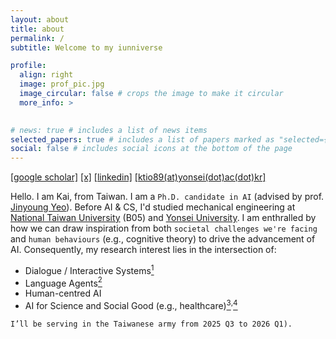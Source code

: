 ```yaml
---
layout: about
title: about
permalink: /
subtitle: Welcome to my iunniverse

profile:
  align: right
  image: prof_pic.jpg
  image_circular: false # crops the image to make it circular
  more_info: >
    

# news: true # includes a list of news items
selected_papers: true # includes a list of papers marked as "selected={true}"
social: false # includes social icons at the bottom of the page
---
```

[[google scholar]](https://scholar.google.com/citations?user=xF6qLHsAAAAJ&hl=en)  [[x]](https://x.com/kaiiunnong)  [[linkedin]](https://www.linkedin.com/in/ktio89/) [[​ktio89(at)yonsei(dot)ac(dot)kr]](https://ktio89.github.io/)

Hello. I am Kai, from Taiwan. I am a `Ph.D. candidate in AI` (advised by prof. [Jinyoung Yeo](https://jinyeo.weebly.com/)). ​​Before AI & CS, I'd studied mechanical engineering at [National Taiwan University](https://www.ntu.edu.tw/english/about/about.html) (B05) and [Yonsei University](https://www.yonsei.ac.kr/en_sc/index.jsp).
I am enthralled by how we can draw inspiration from both `societal challenges we're facing` and `human behaviours` (e.g., cognitive theory) to drive the advancement of AI. Consequently, my research interest lies in the intersection of:
- Dialogue / Interactive Systems[<sup>1</sup>](https://arxiv.org/abs/2406.10996)
- Language Agents[<sup>2</sup>](https://arxiv.org/abs/2410.13232)
- Human-centred AI 
- AI for Science and Social Good (e.g., healthcare)[<sup>3</sup>](https://arxiv.org/abs/2312.07399)<sup>,</sup>[<sup>4</sup>](https://iovs.arvojournals.org/article.aspx?articleid=2793342)

`I’ll be serving in the Taiwanese army from 2025 Q3 to 2026 Q1).`
